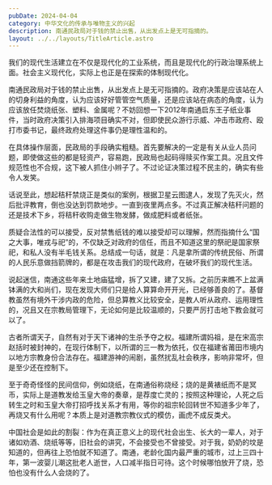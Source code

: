 ```yaml
---
pubDate: 2024-04-04
category: 中华文化的传承与唯物主义的兴起
description: ‍南通民政局对于钱的禁止出售，从出发点上是无可指摘的。
layout: ../../layouts/TitleArticle.astro
---
```


我们的现代生活建立在不仅是现代化的工业系统，而且是现代化的行政治理系统上面。社会主义现代化，实际上也正是在探索的体制现代化。

南通民政局对于钱的禁止出售，从出发点上是无可指摘的。政府决策是应该站在人的切身利益的角度，认为应该好好管管空气质量，还是应该站在病态的角度，认为应该放任焚烧纸张、塑料、金属呢？不妨回想一下2012年南通启东王子纸业事件，当时政府决策引入排海项目确实不对，但即使民众游行示威、冲击市政府、殴打市委书记，最终政府处理这件事仍是理性温和的。

在具体操作层面，民政局的手段确实粗糙。首先要解决的一定是有关从业人员问题，即使做这些的都是轻资产，容易跑，民政局也起码得赎买作案工具。况且文件规范性也不合规，这下被人抓住小辫子了。不过论证决策过程不民主的，确实有些令人发笑。

话说至此，想起秸秆禁烧正是类似的案例，根据卫星云图逮人，发现了先灭火，然后批评教育，倒也没达到罚款地步。一直到夜里两点多。不过真正解决秸秆问题的还是技术下乡，将秸秆收购走做生物发酵，做成肥料或者纸张。

质疑合法性的可以接受，反对禁售纸钱的难以接受却可以理解，然而指摘什么“国之大事，唯戎与祀”的，不仅缺乏对政府的信任，而且不知道这里的祭祀是国家祭祀，和私人没有半毛钱关系。总结成一句话，就是：凡是拿所谓的传统民俗、所谓的人民乐意做挡箭牌的，都是在攻击我们的现代政府，在破坏我们的现代生活。

说起迷信，南通这些年来土地庙猛增，拆了又建，建了又拆。之前历来瞧不上盆满钵满的大和尚们，现在发现大师们只是给人算算命开开光，已经够善良的了。基督教虽然有境外干涉内政的危险，但总算教义比较安全，是教人听从政府、运用理性的，况且又在宗教局管理下，无论如何是比较温顺的，只要严厉打击地下教会就可以了。

古者所谓天子，自然有对于天下诸神的生杀予夺之权。福建所谓妈祖，是在宋高宗赵括时被封神的，在现行体制下，以所谓的三一教为依托，仅在福建省莆田市境内以地方宗教身份合法存在。福建游神的闹剧，虽然扰乱社会秩序，影响非常坏，但是至少还在控制下。

至于奇奇怪怪的民间信仰，例如烧纸，在南通俗称烧经；烧的是黄裱纸而不是冥币，实际上是道教发给玉皇大帝的奏章，是荐度亡灵的；按照这种理论，人死之后转生之时和玉皇大帝打招呼找关系才有用，等你的祖宗轮回转世不知道多少年了，再烧又有什么用呢？本质上是对道教宗教仪式的模仿，画虎不成反类犬。

中国社会是如此的割裂：作为在真正意义上的现代社会出生、长大的一辈人，对于诸如劝酒、烧纸等等，旧社会的讲究，不会接受也不曾接受。对于我，奶奶的坟是知道的，但再往上恐怕就不知道了。南通，老龄化国内最严重的城市，过上三四十年，第一波婴儿潮这批老人逝世，人口减半指日可待。这个时候哪怕放开了烧，恐怕也没有什么人会烧的了。
